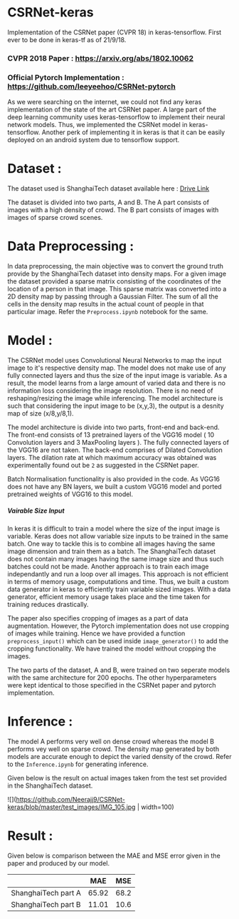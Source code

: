 # CSRNet-keras
Implementation of the CSRNet paper (CVPR 18) in keras-tensorflow. First ever to be done in keras-tf as of 21/9/18.

### CVPR 2018 Paper : https://arxiv.org/abs/1802.10062

### Official Pytorch Implementation : https://github.com/leeyeehoo/CSRNet-pytorch

As we were searching on the internet, we could not find any keras implementation of the state of the art CSRNet paper. A large part of the deep learning community uses keras-tensorflow to implement their neural network models. Thus, we implemented the CSRNet model in keras-tensorflow. Another perk of implementing it in keras is that it can be easily deployed on an android system due to tensorflow support.

# Dataset :
The dataset used is ShanghaiTech dataset available here : [Drive Link](https://drive.google.com/file/d/16dhJn7k4FWVwByRsQAEpl9lwjuV03jVI/view)

The dataset is divided into two parts, A and B. The A part consists of images with a high density of crowd. The B part consists of images with images of sparse crowd scenes.   

# Data Preprocessing  :
In data preprocessing, the main objective was to convert the ground truth provide by the ShanghaiTech dataset into density maps. For a given image the dataset provided a sparse matrix consisting of the coordinates of the location of a person in that image. This sparse matrix was converted into a 2D density map by passing through a Gaussian Filter. The sum of all the cells in the density map results in the actual count of people in that particular image. Refer the `Preprocess.ipynb` notebook for the same.

# Model :
The CSRNet model uses Convolutional Neural Networks to map the input image to it's respective density map. The model does not make use of any fully connected layers and thus the size of the input image is variable. As a result, the model learns from a large amount of varied data and there is no information loss considering the image resolution. There is no need of reshaping/resizing the image while inferencing. The model architecture is such that considering the input image to be (x,y,3), the output is a desnity map of size (x/8,y/8,1).

The model architecture is divide into two parts, front-end and back-end. The front-end consists of 13 pretrained layers of the VGG16 model ( 10 Convolution layers and 3 MaxPooling layers ). The fully connected layers of the VGG16 are not taken. The back-end comprises of Dilated Convolution layers. The dilation rate at which maximum accuracy was obtained was experimentally found out be `2` as suggested in the CSRNet paper.

Batch Normalisation functionality is also provided in the code. As VGG16 does not have any BN layers, we built a custom VGG16 model and ported pretrained weights of VGG16 to this model.


##### Vairable Size Input
In keras it is difficult to train a model where the size of the input image is variable. Keras does not allow variable size inputs to be trained in the same batch. One way to tackle this is to combine all images having the same image dimension and train them as a batch. The ShanghaiTech dataset does not contain many images having the same image size and thus such batches could not be made. Another approach is to train each image independantly and run a loop over all images. This approach is not efficient in terms of memory usage, computations and time. Thus, we built a custom data generator in keras to efficiently train variable sized images. With a data generator, efficient memory usage takes place and the time taken for training reduces drastically.

The paper also specifies cropping of images as a part of data augmentation. However, the Pytorch implementation does not use cropping of images while training. Hence we have provided a function `preprocess_input()` which can be used inside `image_generator()` to add the cropping functionality. We have trained the model without cropping the images.

The two parts of the dataset, A and B, were trained on two seperate models with the same architecture for 200 epochs. The other hyperparameters were kept identical to those specified in the CSRNet paper and pytorch implementation.

# Inference :

The model A performs very well on dense crowd whereas the model B performs vey well on sparse crowd. The density map generated by both models are accurate enough to depict the varied density of the crowd. Refer to the `Inference.ipynb` for generating inference. 

Given below is the result on actual images taken from the test set provided in the ShanghaiTech dataset.

![](https://github.com/Neerajj9/CSRNet-keras/blob/master/test_images/IMG_105.jpg | width=100)

# Result :

Given below is comparison between the MAE and MSE error given in the paper and produced by our model. 

|                     | MAE           |   MSE         |
| ------------------- | ------------- |---------------|
|ShanghaiTech part A  | 65.92         | 68.2          |
|ShanghaiTech part B  | 11.01         | 10.6          |


 


